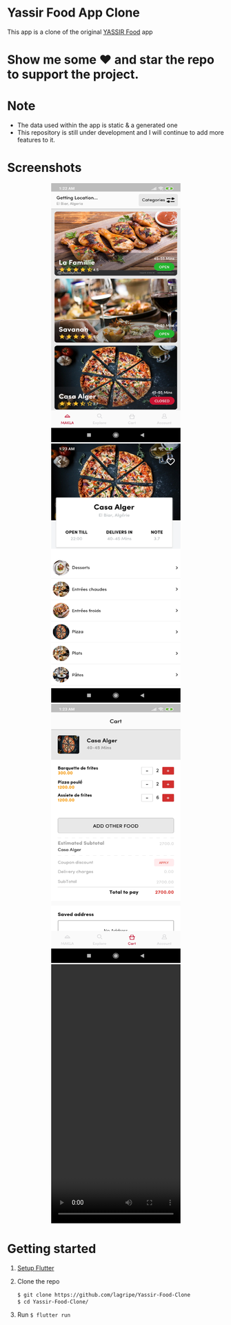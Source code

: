 # Yassir Food App Clone
This app is a clone of the original [YASSIR Food](https://play.google.com/store/apps/details?id=com.yatechnologies.yassirfoodclient&hl=en) app

# Show me some ❤️ and star the repo to support the project.

# Note
- The data used within the app is static & a generated one
- This repository is still under development and I will continue to add more features to it.

# Screenshots

<p align="center">
<img src="screenshots/s1.jpg" width="300" height="600">
<img src="screenshots/s3.jpg" width="300" height="600">
<img src="screenshots/s2.jpg" width="300" height="600">
<video src="screenshots/demo.mp4" width="300" height="600" controls preload></video>
</p>

# Getting started

1. [Setup Flutter](https://flutter.dev/docs/get-started/install)

2. Clone the repo

    ```
    $ git clone https://github.com/lagripe/Yassir-Food-Clone
    $ cd Yassir-Food-Clone/
    ```
3. Run
        `$ flutter run`

